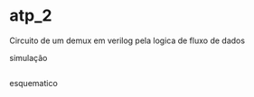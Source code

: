 # atp_2

Circuito de um demux em verilog pela logica de fluxo de dados

simulação

<img src="https://i.imgur.com/YavavXA.png" alt= "">

esquematico

<img src="https://i.imgur.com/gvQZhbS.png" alt= "">


